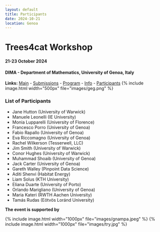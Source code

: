 ```yaml
---
layout: default
title: Participants 
date: 2024-10-21
location: Genoa
---
```


# Trees4cat Workshop

#### 21-23 October 2024
#### DIMA - Department of Mathematics, University of Genoa, Italy


**Links:** [Main](https://stagedtrees.github.io/events/trees4cat.html) - [Submissions](https://stagedtrees.github.io/events/w2.Submissions.html) - [Program](https://stagedtrees.github.io/events/w3.Program.html) - [Info](https://stagedtrees.github.io/events/w4.Info.html) - [Participants](https://stagedtrees.github.io/events/w5.Participants.html)
{% include image.html width="500px" file="images/geg.png" %}

### List of Participants

 - Jane Hutton (University of Warwick)
 - Manuele Leonelli (IE University)
 - Monia Lupparelli (University of Florence)
 - Francesco Porro (University of Genoa)
 - Fabio Rapallo (University of Genoa)
 - Eva Riccomagno (University of Genoa)
 - Rachel Wilkerson (Tesserwell, LLC)
 - Jim Smith (University of Warwick)
 - Conor Hughes (University of Warwick)
 - Muhammad Shoaib (University of Genoa)
 - Jack Carter (University of Genoa)
 - Gareth Walley (Pinpoint Data Science)
 - Aditi Shenvi (Habitat Energy)
 - Liam Solus (KTH University)
 - Eliana Duarte (University of Porto)
 - Orlando Marigliano (University of Genoa)
 - Maria Kateri (RWTH Aachen University)
 - Tamás Rudas (Eötvös Loránd University)
  
**The event is supported by**

{% include image.html width="1000px" file="images/gnampa.jpeg" %}
{% include image.html width="1000px" file="images/try.jpg" %}


